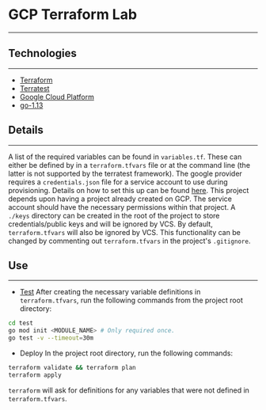 # GCP Terraform Lab
---

## Technologies
---
- [Terraform](https://www.terraform.io/)
- [Terratest](https://terratest.gruntwork.io/)
- [Google Cloud Platform](https://cloud.google.com)
- [go-1.13](https://golang.org/)

## Details
---

A list of the required variables can be found in `variables.tf`. These can either be defined by in a `terraform.tfvars` file or at the command line (the latter is not supported by the terratest framework). The google provider requires a `credentials.json` file for a service account to use during provisioning. Details on how to set this up can be found [here](https://cloud.google.com/community/tutorials/getting-started-on-gcp-with-terraform). This project depends upon having a project already created on GCP. The service account should have the necessary permissions within that project. A `./keys` directory can be created in the root of the project to store credentials/public keys and will be ignored by VCS. By default, `terraform.tfvars` will also be ignored by VCS. This functionality can be changed by commenting out `terraform.tfvars` in the project's `.gitignore`. 

## Use
---

- [Test](https://terratest.gruntwork.io/docs/getting-started/quick-start/) 
After creating the necessary variable definitions in `terraform.tfvars`, run the following commands from the project root directory:
```sh
cd test
go mod init <MODULE_NAME> # Only required once.
go test -v --timeout=30m
```

- Deploy
In the project root directory, run the following commands:
```sh
terraform validate && terraform plan
terraform apply
```
`terraform` will ask for definitions for any variables that were not defined in `terraform.tfvars`.



